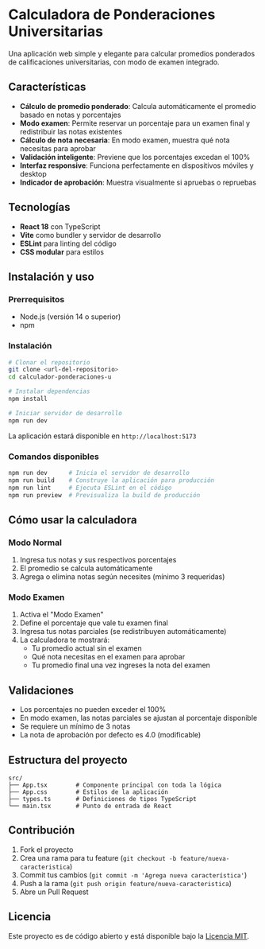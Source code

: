 # Calculadora de Ponderaciones Universitarias

Una aplicación web simple y elegante para calcular promedios ponderados de calificaciones universitarias, con modo de examen integrado.

## Características

- **Cálculo de promedio ponderado**: Calcula automáticamente el promedio basado en notas y porcentajes
- **Modo examen**: Permite reservar un porcentaje para un examen final y redistribuir las notas existentes
- **Cálculo de nota necesaria**: En modo examen, muestra qué nota necesitas para aprobar
- **Validación inteligente**: Previene que los porcentajes excedan el 100%
- **Interfaz responsive**: Funciona perfectamente en dispositivos móviles y desktop
- **Indicador de aprobación**: Muestra visualmente si apruebas o repruebas

## Tecnologías

- **React 18** con TypeScript
- **Vite** como bundler y servidor de desarrollo
- **ESLint** para linting del código
- **CSS modular** para estilos

## Instalación y uso

### Prerrequisitos
- Node.js (versión 14 o superior)
- npm

### Instalación

```bash
# Clonar el repositorio
git clone <url-del-repositorio>
cd calculador-ponderaciones-u

# Instalar dependencias
npm install

# Iniciar servidor de desarrollo
npm run dev
```

La aplicación estará disponible en `http://localhost:5173`

### Comandos disponibles

```bash
npm run dev      # Inicia el servidor de desarrollo
npm run build    # Construye la aplicación para producción
npm run lint     # Ejecuta ESLint en el código
npm run preview  # Previsualiza la build de producción
```

## Cómo usar la calculadora

### Modo Normal
1. Ingresa tus notas y sus respectivos porcentajes
2. El promedio se calcula automáticamente
3. Agrega o elimina notas según necesites (mínimo 3 requeridas)

### Modo Examen
1. Activa el "Modo Examen"
2. Define el porcentaje que vale tu examen final
3. Ingresa tus notas parciales (se redistribuyen automáticamente)
4. La calculadora te mostrará:
   - Tu promedio actual sin el examen
   - Qué nota necesitas en el examen para aprobar
   - Tu promedio final una vez ingreses la nota del examen

## Validaciones

- Los porcentajes no pueden exceder el 100%
- En modo examen, las notas parciales se ajustan al porcentaje disponible
- Se requiere un mínimo de 3 notas
- La nota de aprobación por defecto es 4.0 (modificable)

## Estructura del proyecto

```
src/
├── App.tsx        # Componente principal con toda la lógica
├── App.css        # Estilos de la aplicación
├── types.ts       # Definiciones de tipos TypeScript
└── main.tsx       # Punto de entrada de React
```

## Contribución

1. Fork el proyecto
2. Crea una rama para tu feature (`git checkout -b feature/nueva-caracteristica`)
3. Commit tus cambios (`git commit -m 'Agrega nueva característica'`)
4. Push a la rama (`git push origin feature/nueva-caracteristica`)
5. Abre un Pull Request

## Licencia

Este proyecto es de código abierto y está disponible bajo la [Licencia MIT](LICENSE).